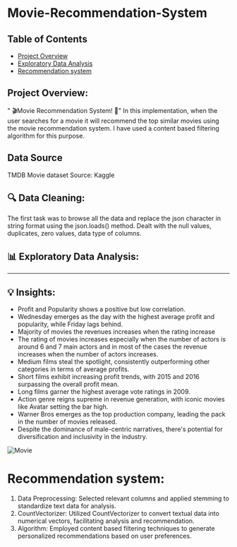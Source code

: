 # Movie-Recommendation-System
## Table of Contents
- [Project Overview](#project-overview)
- [Exploratory Data Analysis](exploratory-data-analysis)
- [Recommendation system](#recommendation-system)
## Project Overview: 
" 🎬Movie Recommendation System! 🎥"
In this implementation, when the user searches for a movie it will recommend the top similar movies using the movie recommendation system. I have used  a content based filtering algorithm for this purpose. 
## Data Source
TMDB Movie dataset Source: Kaggle

## 🔍 Data Cleaning:
The first task was to browse all the data and replace the json character in string format using the json.loads() method.
Dealt with the null values, duplicates, zero values, data type of columns. 

 ## 📊 Exploratory Data Analysis:
---
## 💡 Insights:

- Profit and Popularity shows a positive but low correlation.
- Wednesday emerges as the day with the highest average profit and popularity, while Friday lags behind.
- Majority of movies the revenues increases when the rating increase
- The rating of movies increases especially when the number of actors is around 6 and 7 main actors and in most of the cases the revenue increases when the number of actors increases.
- Medium films steal the spotlight, consistently outperforming other categories in terms of average profits.
- Short films exhibit increasing profit trends, with 2015 and 2016 surpassing the overall profit mean.
- Long films garner the highest average vote ratings in 2009.
- Action genre reigns supreme in revenue generation, with iconic movies like Avatar setting the bar high.
- Warner Bros emerges as the top production company, leading the pack in the number of movies released.
- Despite the dominance of male-centric narratives, there's potential for diversification and inclusivity in the industry.

![Movie](https://github.com/shromana98/Movie-Recommendation-System/assets/115609505/0b23223c-8c26-423f-bc5e-e3fd81fa72f5)
 # Recommendation system:
1. Data Preprocessing: Selected relevant columns and applied stemming to standardize text data for analysis.
2. CountVectorizer: Utilized CountVectorizer to convert textual data into numerical vectors, facilitating analysis and recommendation.
3. Algorithm: Employed content based filtering techniques to generate personalized recommendations based on user preferences.



